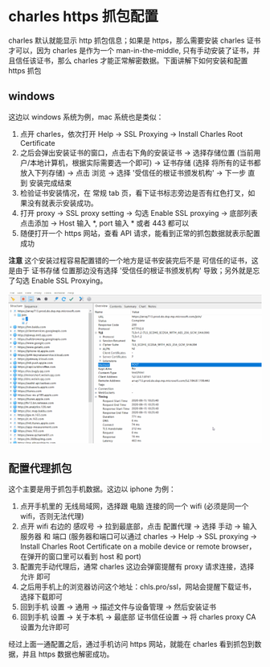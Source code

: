 charles https 抓包配置
==============================

charles 默认就能显示 http 抓包信息；如果是 https，那么需要安装 charles 证书才可以，因为 charles 是作为一个 man-in-the-middle, 只有手动安装了证书，并且信任该证书，那么 charles 才能正常解密数据。下面讲解下如何安装和配置 https 抓包

## windows

这边以 windows 系统为例，mac 系统也是类似：

1. 点开 charles，依次打开 Help -> SSL Proxying -> Install Charles Root Certificate
2. 之后会弹出安装证书的窗口，点击右下角的安装证书 -> 选择存储位置 (当前用户/本地计算机，根据实际需要选一个即可) -> 证书存储 (选择 将所有的证书都放入下列存储) -> 点击 浏览 -> 选择 '受信任的根证书颁发机构' -> 下一步 直到 安装完成结束
3. 检验证书安装情况，在 常规 tab 页，看下证书标志旁边是否有红色打叉，如果没有就表示安装成功。
4. 打开 proxy -> SSL proxy setting -> 勾选 Enable SSL proxying -> 底部列表点击添加 -> Host 输入 *, port 输入 * 或者 443 都可以
5. 随便打开一个 https 网站，查看 API 请求，能看到正常的抓包数据就表示配置成功

__注意__ 这个安装过程容易配置错的一个地方是证书安装完后不是 可信任的证书，这是由于 证书存储 位置那边没有选择 '受信任的根证书颁发机构' 导致；另外就是忘了勾选 Enable SSL Proxying。

![gif](./proxy.gif)

## 配置代理抓包

这个主要是用于抓包手机数据。这边以 iphone 为例：

1. 点开手机里的 无线局域网，选择跟 电脑 连接的同一个 wifi (必须是同一个 wifi，否则无法代理)
2. 点开 wifi 右边的 感叹号 -> 拉到最底部，点击 配置代理 -> 选择 手动 -> 输入 服务器 和 端口 (服务器和端口可以通过 charles -> Help -> SSL proxying -> Install Charles Root Certificate on a mobile device or remote browser，在弹开的窗口里可以看到 host 和 port)
3. 配置完手动代理后，通常 charles 这边会弹窗提醒有 proxy 请求连接，选择 允许 即可
4. 之后用手机上的浏览器访问这个地址：chls.pro/ssl，网站会提醒下载证书，选择下载即可
5. 回到手机 设置 -> 通用 -> 描述文件与设备管理 -> 然后安装证书
6. 回到手机 设置 -> 关于本机 -> 最底部 证书信任设置 -> 将 charles proxy CA 设置为允许即可

经过上面一通配置之后，通过手机访问 https 网站，就能在 charles 看到抓包到数据，并且 https 数据也解密成功。

